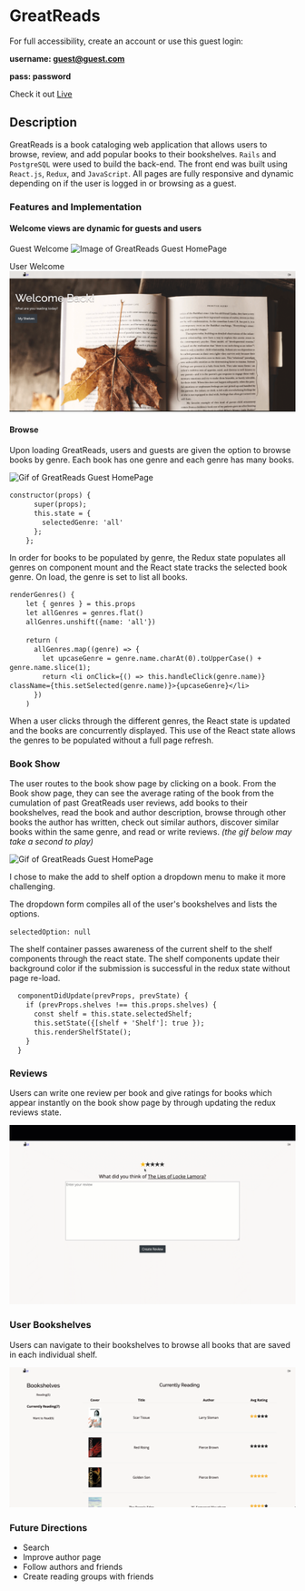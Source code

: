# GreatReads
For full accessibility, create an account or use this guest login:

**username: guest@guest.com**

**pass: password**

Check it out [Live](https://great-reads-nick-galluzzo.herokuapp.com/)

## Description

GreatReads is a book cataloging web application that allows users to browse, review, and add popular books to their bookshelves. `Rails` and `PostgreSQL` were used to build the back-end. The front end was built using `React.js`, `Redux`, and `JavaScript`. All pages are fully responsive and dynamic depending on if the user is logged in or browsing as a guest.

### Features and Implementation

#### Welcome views are dynamic for guests and users

Guest Welcome
![Image of GreatReads Guest HomePage](app/assets/images/guest-home.png)

User Welcome
![Image of GreatReads User HomePage](app/assets/images/user-home.png)

#### Browse
Upon loading GreatReads, users and guests are given the option to browse books by genre. Each book has one genre and each genre has many books. 


![Gif of GreatReads Guest HomePage](app/assets/images/home-gif.gif)


````
constructor(props) {
      super(props);
      this.state = {
        selectedGenre: 'all'
      };
    };
````

In order for books to be populated by genre, the Redux state populates all genres on component mount and the React state tracks the selected book genre. On load, the genre is set to list all books. 

````
renderGenres() {
    let { genres } = this.props
    let allGenres = genres.flat()
    allGenres.unshift({name: 'all'})

    return (
      allGenres.map((genre) => {
        let upcaseGenre = genre.name.charAt(0).toUpperCase() + genre.name.slice(1);
        return <li onClick={() => this.handleClick(genre.name)} className={this.setSelected(genre.name)}>{upcaseGenre}</li>
      })
    )
````

When a user clicks through the different genres, the React state is updated and the books are concurrently displayed. This use of the React state allows the genres to be populated without a full page refresh.

### Book Show
The user routes to the book show page by clicking on a book. From the Book show page, they can see the average rating of the book from the cumulation of past GreatReads user reviews, add books to their bookshelves, read the book and author description, browse through other books the author has written, check out similar authors, discover similar books within the same genre, and read or write reviews. *(the gif below may take a second to play)*


![Gif of GreatReads Guest HomePage](app/assets/images/book-show.gif)


I chose to make the add to shelf option a dropdown menu to make it more challenging.

The dropdown form compiles all of the user's bookshelves and lists the options.

`selectedOption: null`

The shelf container passes awareness of the current shelf to the shelf components through the react state. The shelf components update their background color if the submission is successful in the redux state without page re-load.

````
  componentDidUpdate(prevProps, prevState) {
    if (prevProps.shelves !== this.props.shelves) {
      const shelf = this.state.selectedShelf;
      this.setState({[shelf + 'Shelf']: true });
      this.renderShelfState();
    }
  }
````

### Reviews
Users can write one review per book and give ratings for books which appear instantly on the book show page by through updating the redux reviews state.

![Gif of GreatReads Guest HomePage](app/assets/images/new-review.gif)

### User Bookshelves
Users can navigate to their bookshelves to browse all books that are saved in each individual shelf.

![Gif of GreatReads Guest HomePage](app/assets/images/bookshelves.png)

### Future Directions
* Search
* Improve author page
* Follow authors and friends
* Create reading groups with friends


